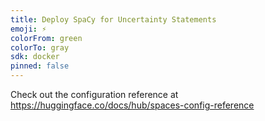 ```yaml
---
title: Deploy SpaCy for Uncertainty Statements
emoji: ⚡
colorFrom: green
colorTo: gray
sdk: docker
pinned: false
---
```


Check out the configuration reference at https://huggingface.co/docs/hub/spaces-config-reference
